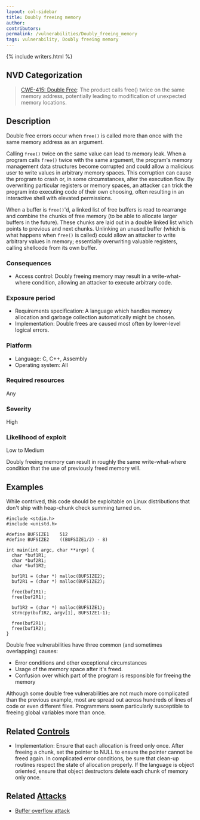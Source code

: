 ```yaml
---
layout: col-sidebar
title: Doubly freeing memory
author:
contributors:
permalink: /vulnerabilities/Doubly_freeing_memory
tags: vulnerability, Doubly freeing memory
---
```


{% include writers.html %}

## NVD Categorization

> [CWE-415: Double Free](https://cwe.mitre.org/data/definitions/415.html): The product calls free() twice on the same memory address, potentially leading to modification of unexpected memory locations.

## Description

Double free errors occur when `free()` is called more than once with the same memory address as an argument.

Calling `free()` twice on the same value can lead to memory leak. When a program calls `free()` twice with the same argument, the program's memory management data structures become corrupted and could allow a malicious user to write values in arbitrary memory spaces. This corruption can cause the program to crash or, in some circumstances, alter the execution flow. By overwriting particular registers or memory spaces, an attacker can trick the program into executing code of their own choosing, often resulting in an interactive shell with elevated permissions.

When a buffer is `free()`'d, a linked list of free buffers is read to rearrange and combine the chunks of free memory (to be able to allocate larger buffers in the future). These chunks are laid out in a double linked list which points to previous and next chunks. Unlinking an unused buffer (which is what happens when `free()` is called) could allow an attacker to write arbitrary values in memory; essentially overwriting valuable registers, calling shellcode from its own buffer.

### Consequences

- Access control: Doubly freeing memory may result in a write-what-where condition, allowing an attacker to execute arbitrary code.

### Exposure period

- Requirements specification: A language which handles memory allocation and garbage collection automatically might be chosen.
- Implementation: Double frees are caused most often by lower-level logical errors.

### Platform

- Language: C, C++, Assembly
- Operating system: All

### Required resources

Any

### Severity

High

### Likelihood of exploit

Low to Medium

Doubly freeing memory can result in roughly the same write-what-where condition that the use of previously freed memory will.

## Examples

While contrived, this code should be exploitable on Linux distributions that don't ship with heap-chunk check summing turned on.

```
#include <stdio.h>
#include <unistd.h>

#define BUFSIZE1    512
#define BUFSIZE2    ((BUFSIZE1/2) - 8)

int main(int argc, char **argv) {
  char *buf1R1;
  char *buf2R1;
  char *buf1R2;

  buf1R1 = (char *) malloc(BUFSIZE2);
  buf2R1 = (char *) malloc(BUFSIZE2);

  free(buf1R1);
  free(buf2R1);

  buf1R2 = (char *) malloc(BUFSIZE1);
  strncpy(buf1R2, argv[1], BUFSIZE1-1);

  free(buf2R1);
  free(buf1R2);
}
```

Double free vulnerabilities have three common (and sometimes overlapping) causes:

- Error conditions and other exceptional circumstances
- Usage of the memory space after it's freed.
- Confusion over which part of the program is responsible for freeing the memory

Although some double free vulnerabilities are not much more complicated than the previous example, most are spread out across hundreds of lines of code or even different files. Programmers seem particularly susceptible to freeing global variables more than once.

## Related [Controls](../controls/)

- Implementation: Ensure that each allocation is freed only once. After freeing a chunk, set the pointer to NULL to ensure the pointer cannot be freed again. In complicated error conditions, be sure that clean-up routines respect the state of allocation properly. If the language is object oriented, ensure that object destructors delete each chunk of memory only once.

## Related [Attacks](../attacks/)

- [Buffer overflow attack](../attacks/Buffer_overflow_attack)
